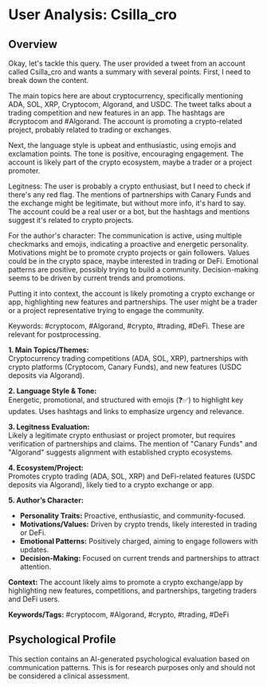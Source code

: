 # User Analysis: Csilla_cro

## Overview

<think>
Okay, let's tackle this query. The user provided a tweet from an account called Csilla_cro and wants a summary with several points. First, I need to break down the content.

The main topics here are about cryptocurrency, specifically mentioning ADA, SOL, XRP, Cryptocom, Algorand, and USDC. The tweet talks about a trading competition and new features in an app. The hashtags are #cryptocom and #Algorand. The account is promoting a crypto-related project, probably related to trading or exchanges.

Next, the language style is upbeat and enthusiastic, using emojis and exclamation points. The tone is positive, encouraging engagement. The account is likely part of the crypto ecosystem, maybe a trader or a project promoter.

Legitness: The user is probably a crypto enthusiast, but I need to check if there's any red flag. The mentions of partnerships with Canary Funds and the exchange might be legitimate, but without more info, it's hard to say. The account could be a real user or a bot, but the hashtags and mentions suggest it's related to crypto projects.

For the author's character: The communication is active, using multiple checkmarks and emojis, indicating a proactive and energetic personality. Motivations might be to promote crypto projects or gain followers. Values could be in the crypto space, maybe interested in trading or DeFi. Emotional patterns are positive, possibly trying to build a community. Decision-making seems to be driven by current trends and promotions.

Putting it into context, the account is likely promoting a crypto exchange or app, highlighting new features and partnerships. The user might be a trader or a project representative trying to engage the community.

Keywords: #cryptocom, #Algorand, #crypto, #trading, #DeFi. These are relevant for postprocessing.
</think>

**1. Main Topics/Themes:**  
Cryptocurrency trading competitions (ADA, SOL, XRP), partnerships with crypto platforms (Cryptocom, Canary Funds), and new features (USDC deposits via Algorand).  

**2. Language Style & Tone:**  
Energetic, promotional, and structured with emojis (❓✅) to highlight key updates. Uses hashtags and links to emphasize urgency and relevance.  

**3. Legitness Evaluation:**  
Likely a legitimate crypto enthusiast or project promoter, but requires verification of partnerships and claims. The mention of "Canary Funds" and "Algorand" suggests alignment with established crypto ecosystems.  

**4. Ecosystem/Project:**  
Promotes crypto trading (ADA, SOL, XRP) and DeFi-related features (USDC deposits via Algorand), likely tied to a crypto exchange or app.  

**5. Author’s Character:**  
- **Personality Traits:** Proactive, enthusiastic, and community-focused.  
- **Motivations/Values:** Driven by crypto trends, likely interested in trading or DeFi.  
- **Emotional Patterns:** Positively charged, aiming to engage followers with updates.  
- **Decision-Making:** Focused on current trends and partnerships to attract attention.  

**Context:** The account likely aims to promote a crypto exchange/app by highlighting new features, competitions, and partnerships, targeting traders and DeFi users.  

**Keywords/Tags:** #cryptocom, #Algorand, #crypto, #trading, #DeFi

## Psychological Profile

This section contains an AI-generated psychological evaluation based on communication patterns. This is for research purposes only and should not be considered a clinical assessment.